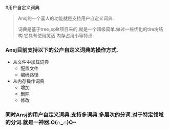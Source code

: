 #用户自定义词典


> Ansj的一个喜人的功能就是支持用户自定义词典.
> 
> 词典是基于tree_split项目来的.就是一个超级简单.做过一些优化的tire树结构.它具有使用灵活.内存占用小等特点


### Ansj目前支持以下的公户自定义词典的操作方式.

* 从文件中加载词典
	* 配置文件
	* 编码路径
* 从内存操作词典
	* 增加
	* 删除
	* 修改
	
### 同时Ansj的用户自定义词典.支持多词典.多层次的分词.对于特定领域的分词.就是一神器.O(∩_∩)O~



	